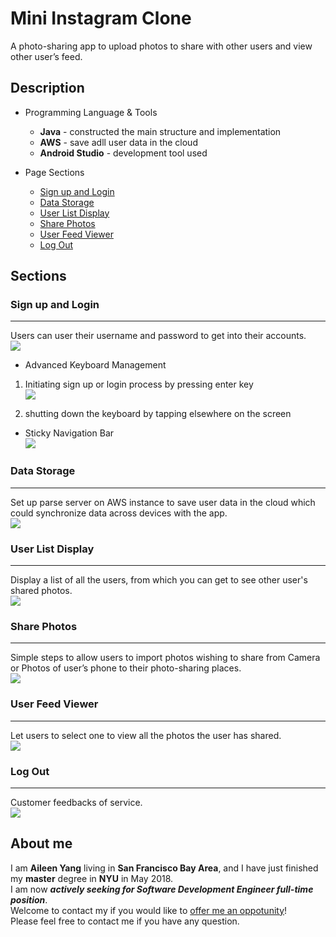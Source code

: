 # Mini Instagram Clone

A photo-sharing app to upload photos to share with other users and view other user’s feed.

## Description

* Programming Language & Tools
	* **Java** - constructed the main structure and implementation
	* **AWS**  - save adll user data in the cloud
	* **Android Studio** - development tool used

* Page Sections
	* [Sign up and Login](#sign-up-and-login)
	* [Data Storage](#data-storage)
	* [User List Display](#user-list-display)
	* [Share Photos](#share-photos)
	* [User Feed Viewer](#user-feed-viewer)
	* [Log Out](#log-out)


## Sections
### Sign up and Login
-----------
Users can user their username and password to get into their accounts.</br>
![](readmeDemo/gif/login.gif)

* Advanced Keyboard Management</br>
1. Initiating sign up or login process by pressing enter key</br>
![](readmeDemo/gif/keyboard_enter.gif)

2. shutting down the keyboard by tapping elsewhere on the screen</br>
* Sticky Navigation Bar</br>
![](readmeDemo/gif/shut_down_keyboard.gif)



### Data Storage
-----------
Set up parse server on AWS instance to save user data in the cloud which could synchronize data across devices with the app.</br>
![](readmeDemo/pic/data-store.jpg)

### User List Display
-----------
Display a list of all the users, from which you can get to see other user's shared photos.</br>
![](readmeDemo/pic/user-list.jpg)


### Share Photos
-----------
Simple steps to allow users to import photos wishing to share from Camera or Photos of user’s phone to their photo-sharing places.</br>
![](readmeDemo/gif/image_share.gif)



### User Feed Viewer
-----------
Let users to select one to view all the photos the user has shared.</br>
![](readmeDemo/gif/view_user_feed.gif)


### Log Out
-----------
Customer feedbacks of service.</br>
![](readmeDemo/gif/log_out.gif)

## About me
I am **Aileen Yang** living in **San Francisco Bay Area**, and I have just finished my **master** degree in **NYU** in May 2018.</br>
I am now ***actively seeking for Software Development Engineer full-time position***.</br>
Welcome to contact my if you would like to [offer me an oppotunity](mailto:yy1910@nyu.edu)!</br>
Please feel free to contact me if you have any question.
